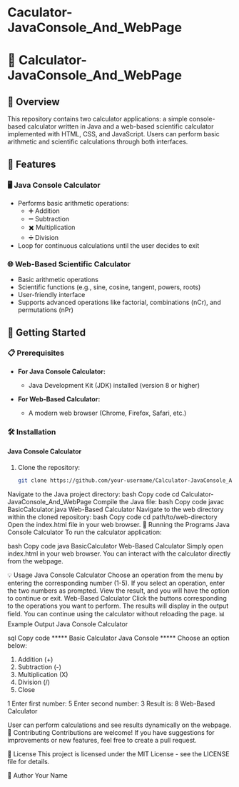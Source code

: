 # Caculator-JavaConsole_And_WebPage
# 📱 Calculator-JavaConsole_And_WebPage

## 🌟 Overview
This repository contains two calculator applications: a simple console-based calculator written in Java and a web-based scientific calculator implemented with HTML, CSS, and JavaScript. Users can perform basic arithmetic and scientific calculations through both interfaces.

## 🔧 Features

### 🖥️ Java Console Calculator
- Performs basic arithmetic operations:
  - ➕ Addition
  - ➖ Subtraction
  - ✖️ Multiplication
  - ➗ Division
- Loop for continuous calculations until the user decides to exit

### 🌐 Web-Based Scientific Calculator
- Basic arithmetic operations
- Scientific functions (e.g., sine, cosine, tangent, powers, roots)
- User-friendly interface
- Supports advanced operations like factorial, combinations (nCr), and permutations (nPr)

## 🚀 Getting Started

### 📋 Prerequisites
- **For Java Console Calculator:**
  - Java Development Kit (JDK) installed (version 8 or higher)
  
- **For Web-Based Calculator:**
  - A modern web browser (Chrome, Firefox, Safari, etc.)

### 🛠️ Installation

#### Java Console Calculator
1. Clone the repository:
   ```bash
   git clone https://github.com/your-username/Calculator-JavaConsole_And_WebPage.git
Navigate to the Java project directory:
bash
Copy code
cd Calculator-JavaConsole_And_WebPage
Compile the Java file:
bash
Copy code
javac BasicCalculator.java
Web-Based Calculator
Navigate to the web directory within the cloned repository:
bash
Copy code
cd path/to/web-directory
Open the index.html file in your web browser.
🏃 Running the Programs
Java Console Calculator
To run the calculator application:

bash
Copy code
java BasicCalculator
Web-Based Calculator
Simply open index.html in your web browser. You can interact with the calculator directly from the webpage.

💡 Usage
Java Console Calculator
Choose an operation from the menu by entering the corresponding number (1-5).
If you select an operation, enter the two numbers as prompted.
View the result, and you will have the option to continue or exit.
Web-Based Calculator
Click the buttons corresponding to the operations you want to perform.
The results will display in the output field.
You can continue using the calculator without reloading the page.
📊 Example Output
Java Console Calculator

sql
Copy code
***** Basic Calculator Java Console *****
Choose an option below:
1) Addition (+)
2) Subtraction (-)
3) Multiplication (X)
4) Division (/)
5) Close

1
Enter first number:
5
Enter second number:
3
Result is: 8
Web-Based Calculator

User can perform calculations and see results dynamically on the webpage.
🤝 Contributing
Contributions are welcome! If you have suggestions for improvements or new features, feel free to create a pull request.

📜 License
This project is licensed under the MIT License - see the LICENSE file for details.

👤 Author
Your Name 
